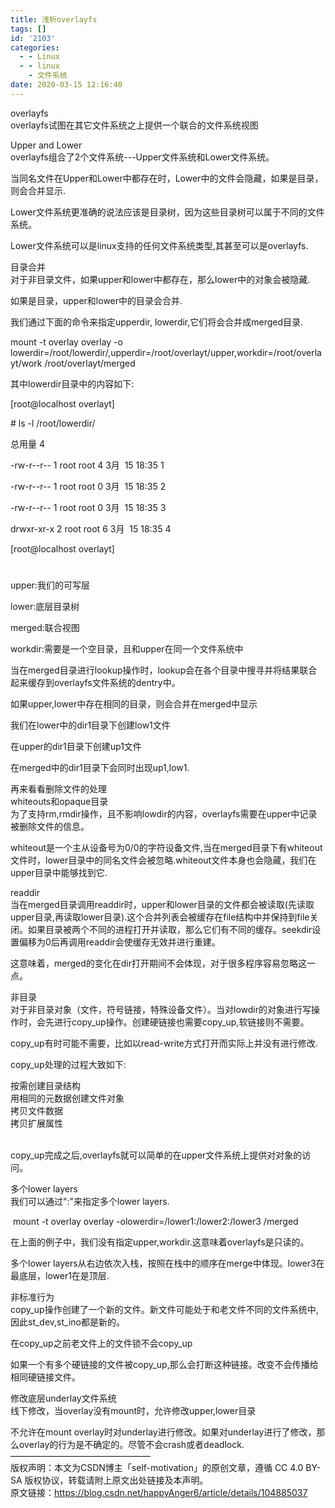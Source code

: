```yaml
---
title: 浅析overlayfs
tags: []
id: '2103'
categories:
  - - Linux
  - - linux
    - 文件系统
date: 2020-03-15 12:16:40
---
```


overlayfs  
overlayfs试图在其它文件系统之上提供一个联合的文件系统视图

Upper and Lower  
overlayfs组合了2个文件系统---Upper文件系统和Lower文件系统。

当同名文件在Upper和Lower中都存在时，Lower中的文件会隐藏，如果是目录，则会合并显示.

Lower文件系统更准确的说法应该是目录树，因为这些目录树可以属于不同的文件系统。

Lower文件系统可以是linux支持的任何文件系统类型,其甚至可以是overlayfs.

目录合并  
对于非目录文件，如果upper和lower中都存在，那么lower中的对象会被隐藏.

如果是目录，upper和lower中的目录会合并.

我们通过下面的命令来指定upperdir, lowerdir,它们将会合并成merged目录.

mount -t overlay overlay -o lowerdir=/root/lowerdir/,upperdir=/root/overlayt/upper,workdir=/root/overlayt/work /root/overlayt/merged

其中lowerdir目录中的内容如下:

\[root@localhost overlayt\]

\# ls -l /root/lowerdir/

总用量 4

\-rw-r--r-- 1 root root 4 3月  15 18:35 1

\-rw-r--r-- 1 root root 0 3月  15 18:35 2

\-rw-r--r-- 1 root root 0 3月  15 18:35 3

drwxr-xr-x 2 root root 6 3月  15 18:35 4

\[root@localhost overlayt\]

#

upper:我们的可写层

lower:底层目录树

merged:联合视图

workdir:需要是一个空目录，且和upper在同一个文件系统中

当在merged目录进行lookup操作时，lookup会在各个目录中搜寻并将结果联合起来缓存到overlayfs文件系统的dentry中。

如果upper,lower中存在相同的目录，则会合并在merged中显示

我们在lower中的dir1目录下创建low1文件

在upper的dir1目录下创建up1文件

在merged中的dir1目录下会同时出现up1,low1.

再来看看删除文件的处理  
whiteouts和opaque目录  
为了支持rm,rmdir操作，且不影响lowdir的内容，overlayfs需要在upper中记录被删除文件的信息。

whiteout是一个主从设备号为0/0的字符设备文件,当在merged目录下有whiteout文件时，lower目录中的同名文件会被忽略.whiteout文件本身也会隐藏，我们在upper目录中能够找到它.

readdir  
当在merged目录调用readdir时，upper和lower目录的文件都会被读取(先读取upper目录,再读取lower目录).这个合并列表会被缓存在file结构中并保持到file关闭。如果目录被两个不同的进程打开并读取，那么它们有不同的缓存。seekdir设置偏移为0后再调用readdir会使缓存无效并进行重建。

这意味着，merged的变化在dir打开期间不会体现，对于很多程序容易忽略这一点。

非目录  
对于非目录对象（文件，符号链接，特殊设备文件）。当对lowdir的对象进行写操作时，会先进行copy\_up操作。创建硬链接也需要copy\_up,软链接则不需要。

copy\_up有时可能不需要，比如以read-write方式打开而实际上并没有进行修改.

copy\_up处理的过程大致如下:

按需创建目录结构  
用相同的元数据创建文件对象  
拷贝文件数据  
拷贝扩展属性  
 

copy\_up完成之后,overlayfs就可以简单的在upper文件系统上提供对对象的访问。

多个lower layers  
我们可以通过":"来指定多个lower layers.

 mount -t overlay overlay -olowerdir=/lower1:/lower2:/lower3 /merged

在上面的例子中，我们没有指定upper,workdir.这意味着overlayfs是只读的。

多个lower layers从右边依次入栈，按照在栈中的顺序在merge中体现。lower3在最底层，lower1在是顶层.

非标准行为  
copy\_up操作创建了一个新的文件。新文件可能处于和老文件不同的文件系统中,因此st\_dev,st\_ino都是新的。

在copy\_up之前老文件上的文件锁不会copy\_up

如果一个有多个硬链接的文件被copy\_up,那么会打断这种链接。改变不会传播给相同硬链接文件。

修改底层underlay文件系统  
线下修改，当overlay没有mount时，允许修改upper,lower目录

不允许在mount overlay时对underlay进行修改。如果对underlay进行了修改，那么overlay的行为是不确定的。尽管不会crash或者deadlock.  
————————————————  
版权声明：本文为CSDN博主「self-motivation」的原创文章，遵循 CC 4.0 BY-SA 版权协议，转载请附上原文出处链接及本声明。  
原文链接：https://blog.csdn.net/happyAnger6/article/details/104885037